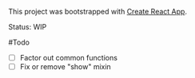 This project was bootstrapped with [Create React App](https://github.com/facebookincubator/create-react-app).

Status: WIP

#Todo
- [ ] Factor out common functions
- [ ] Fix or remove  "show" mixin
